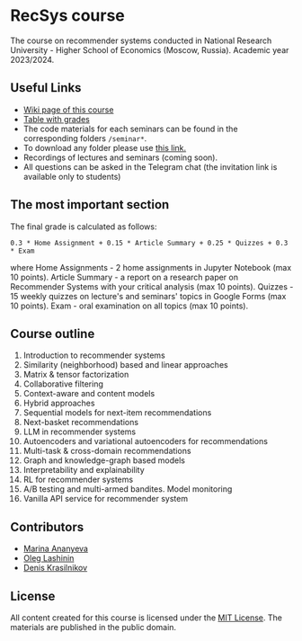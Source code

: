 # RecSys course
The course on recommender systems conducted in National Research University - Higher School of Economics (Moscow, Russia). Academic year 2023/2024. 

## Useful Links

- [Wiki page of this course](http://wiki.cs.hse.ru/%D0%A0%D0%B5%D0%BA%D0%BE%D0%BC%D0%B5%D0%BD%D0%B4%D0%B0%D1%82%D0%B5%D0%BB%D1%8C%D0%BD%D1%8B%D0%B5_%D1%81%D0%B8%D1%81%D1%82%D0%B5%D0%BC%D1%8B)
- [Table with grades](https://docs.google.com/spreadsheets/d/1ODp5Hw5QZmo-Mvw2nZ9nNTdT0zRgk8m4HAuN0-zz1KI/edit?usp=sharing)
- The code materials for each seminars can be found in the corresponding folders `/seminar*`.
- To download any folder please use [this link.](https://minhaskamal.github.io/DownGit/#/home)
- Recordings of lectures and seminars (coming soon). 
- All questions can be asked in the Telegram chat (the invitation link is available only to students)

## The most important section

The final grade is calculated as follows:

```
0.3 * Home Assignment + 0.15 * Article Summary + 0.25 * Quizzes + 0.3 * Exam
```
where
Home Assignments - 2 home assignments in Jupyter Notebook (max 10 points). 
Article Summary - a report on a research paper on Recommender Systems with your critical analysis (max 10 points). 
Quizzes - 15 weekly quizzes on lecture's and seminars' topics in Google Forms (max 10 points). 
Exam - oral examination on all topics (max 10 points). 


## Course outline 

1. Introduction to recommender systems
2. Similarity (neighborhood) based and linear approaches
3. Matrix & tensor factorization
4. Collaborative filtering 
5. Context-aware and content models
6. Hybrid approaches
7. Sequential models for next-item recommendations
8. Next-basket recommendations 
9. LLM in recommender systems 
10. Autoencoders and variational autoencoders for recommendations 
11. Multi-task & cross-domain recommendations 
12. Graph and knowledge-graph based models 
13. Interpretability and explainability 
14. RL for recommender systems
15. A/B testing and multi-armed bandites. Model monitoring 
16. Vanilla API service for recommender system

## Contributors 

* [Marina Ananyeva](https://github.com/anamarina)
* [Oleg Lashinin](https://github.com/fotol1)
* [Denis Krasilnikov](https://github.com/deethereal)


## License

All content created for this course is licensed under the [MIT License](). The materials are published in the public domain.
